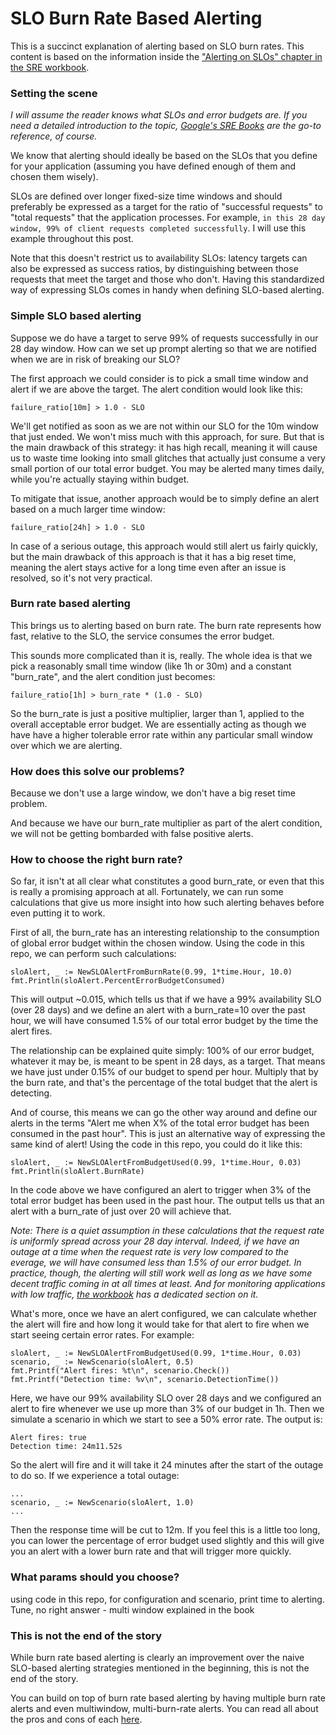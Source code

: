 # SLO Burn Rate Based Alerting

This is a succinct explanation of alerting based on SLO burn rates. This content is based on the information inside the ["Alerting on SLOs" chapter in the SRE workbook](https://sre.google/workbook/alerting-on-slos/).

### Setting the scene

*I will assume the reader knows what SLOs and error budgets are. If you need a detailed introduction to the topic, [Google's SRE Books](https://sre.google/books/) are the go-to reference, of course.*

We know that alerting should ideally be based on the SLOs that you define for your application (assuming you have defined enough of them and chosen them wisely).

SLOs are defined over longer fixed-size time windows and should preferably be expressed as a target for the ratio of "successful requests" to "total requests" that the application processes.
For example, `in this 28 day window, 99% of client requests completed successfully`. I will use this example throughout this post.

Note that this doesn't restrict us to availability SLOs: latency targets can also be expressed as success ratios, by distinguishing between those requests that meet the target and those who don't. Having this standardized way of expressing SLOs comes in handy when defining SLO-based alerting.

### Simple SLO based alerting

Suppose we do have a target to serve 99% of requests successfully in our 28 day window. How can we set up prompt alerting so that we are notified when we are in risk of breaking our SLO?

The first approach we could consider is to pick a small time window and alert if we are above the target. The alert condition would look like this:
```
failure_ratio[10m] > 1.0 - SLO
```
We'll get notified as soon as we are not within our SLO for the 10m window that just ended. We won't miss much with this approach, for sure. But that is the main drawback of this strategy: it has high recall, meaning it will cause us to waste time looking into small glitches that actually just consume a very small portion of our total error budget. You may be alerted many times daily, while you're actually staying within budget.

To mitigate that issue, another approach would be to simply define an alert based on a much larger time window:
```
failure_ratio[24h] > 1.0 - SLO
```
In case of a serious outage, this approach would still alert us fairly quickly, but the main drawback of this approach is that it has a big reset time, meaning the alert stays active for a long time even after an issue is resolved, so it's not very practical.

### Burn rate based alerting
This brings us to alerting based on burn rate. The burn rate represents how fast, relative to the SLO, the service consumes the error budget.

This sounds more complicated than it is, really. The whole idea is that we pick a reasonably small time window (like 1h or 30m) and a constant "burn_rate", and the alert condition just becomes:
```
failure_ratio[1h] > burn_rate * (1.0 - SLO)
```
So the burn_rate is just a positive multiplier, larger than 1, applied to the overall acceptable error budget. We are essentially acting as though we have have a higher tolerable error rate within any particular small window over which we are alerting.

### How does this solve our problems?

Because we don't use a large window, we don't have a big reset time problem. 

And because we have our burn_rate multiplier as part of the alert condition, we will not be getting bombarded with false positive alerts.

### How to choose the right burn rate?

So far, it isn't at all clear what constitutes a good burn_rate, or even that this is really a promising approach at all. Fortunately, we can run some calculations that give us more insight into how such alerting behaves before even putting it to work.

First of all, the burn_rate has an interesting relationship to the consumption of global error budget within the chosen window. Using the code in this repo, we can perform such calculations:
```
sloAlert, _ := NewSLOAlertFromBurnRate(0.99, 1*time.Hour, 10.0)
fmt.Println(sloAlert.PercentErrorBudgetConsumed)
```
This will output ~0.015, which tells us that if we have a 99% availability SLO (over 28 days) and we define an alert with a burn_rate=10 over the past hour, we will have consumed 1.5% of our total error budget by the time the alert fires.

The relationship can be explained quite simply: 100% of our error budget, whatever it may be, is meant to be spent in 28 days, as a target. That means we have just under 0.15% of our budget to spend per hour. Multiply that by the burn rate, and that's the percentage of the total budget that the alert is detecting.

And of course, this means we can go the other way around and define our alerts in the terms "Alert me when X% of the total error budget has been consumed in the past hour". This is just an alternative way of expressing the same kind of alert! Using the code in this repo, you could do it like this:
```
sloAlert, _ := NewSLOAlertFromBudgetUsed(0.99, 1*time.Hour, 0.03)
fmt.Println(sloAlert.BurnRate)
```
In the code above we have configured an alert to trigger when 3% of the total error budget has been used in the past hour. The output tells us that an alert with a burn_rate of just over 20 will achieve that.

*Note: There is a quiet assumption in these calculations that the request rate is uniformly spread across your 28 day interval. Indeed, if we have an outage at a time when the request rate is very low compared to the everage, we will have consumed less than 1.5% of our error budget. In practice, though, the alerting will still work well as long as we have some decent traffic coming in at all times at least. And for monitoring applications with low traffic, [the workbook](https://sre.google/workbook/alerting-on-slos/) has a dedicated section on it.*

What's more, once we have an alert configured, we can calculate whether the alert will fire and how long it would take for that alert to fire when we start seeing certain error rates. For example:
```
sloAlert, _ := NewSLOAlertFromBudgetUsed(0.99, 1*time.Hour, 0.03)
scenario, _ := NewScenario(sloAlert, 0.5)
fmt.Printf("Alert fires: %t\n", scenario.Check())
fmt.Printf("Detection time: %v\n", scenario.DetectionTime())
```
Here, we have our 99% availability SLO over 28 days and we configured an alert to fire whenever we use up more than 3% of our budget in 1h. Then we simulate a scenario in which we start to see a 50% error rate. The output is:
```
Alert fires: true
Detection time: 24m11.52s
```
So the alert will fire and it will take it 24 minutes after the start of the outage to do so. If we experience a total outage:
```
...
scenario, _ := NewScenario(sloAlert, 1.0)
...
```
Then the response time will be cut to 12m. If you feel this is a little too long, you can lower the percentage of error budget used slightly and this will give you an alert with a lower burn rate and that will trigger more quickly.

### What params should you choose?
using code in this repo, for configuration and scenario, print time to alerting.
Tune, no right answer - multi window explained in the book

### This is not the end of the story

While burn rate based alerting is clearly an improvement over the naive SLO-based alerting strategies mentioned in the beginning, this is not the end of the story.

You can build on top of burn rate based alerting by having multiple burn rate alerts and even multiwindow, multi-burn-rate alerts. You can read all about the pros and cons of each [here](https://sre.google/workbook/alerting-on-slos/).

